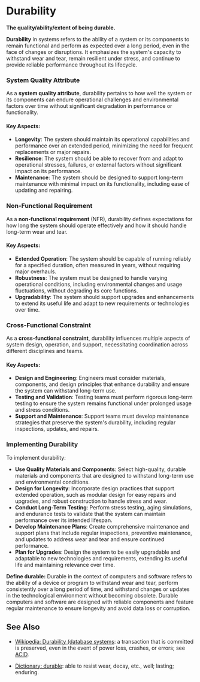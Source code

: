 # Durability

**The quality/ability/extent of being durable.**

<span data-chatgpt-prompt="durability + template">

**Durability** in systems refers to the ability of a system or its components to remain functional and perform as expected over a long period, even in the face of changes or disruptions. It emphasizes the system's capacity to withstand wear and tear, remain resilient under stress, and continue to provide reliable performance throughout its lifecycle.

### System Quality Attribute

As a **system quality attribute**, durability pertains to how well the system or its components can endure operational challenges and environmental factors over time without significant degradation in performance or functionality.

#### Key Aspects:
- **Longevity**: The system should maintain its operational capabilities and performance over an extended period, minimizing the need for frequent replacements or major repairs.
- **Resilience**: The system should be able to recover from and adapt to operational stresses, failures, or external factors without significant impact on its performance.
- **Maintenance**: The system should be designed to support long-term maintenance with minimal impact on its functionality, including ease of updating and repairing.

### Non-Functional Requirement

As a **non-functional requirement** (NFR), durability defines expectations for how long the system should operate effectively and how it should handle long-term wear and tear.

#### Key Aspects:
- **Extended Operation**: The system should be capable of running reliably for a specified duration, often measured in years, without requiring major overhauls.
- **Robustness**: The system must be designed to handle varying operational conditions, including environmental changes and usage fluctuations, without degrading its core functions.
- **Upgradability**: The system should support upgrades and enhancements to extend its useful life and adapt to new requirements or technologies over time.

### Cross-Functional Constraint

As a **cross-functional constraint**, durability influences multiple aspects of system design, operation, and support, necessitating coordination across different disciplines and teams.

#### Key Aspects:
- **Design and Engineering**: Engineers must consider materials, components, and design principles that enhance durability and ensure the system can withstand long-term use.
- **Testing and Validation**: Testing teams must perform rigorous long-term testing to ensure the system remains functional under prolonged usage and stress conditions.
- **Support and Maintenance**: Support teams must develop maintenance strategies that preserve the system's durability, including regular inspections, updates, and repairs.

### Implementing Durability

To implement durability:
- **Use Quality Materials and Components**: Select high-quality, durable materials and components that are designed to withstand long-term use and environmental conditions.
- **Design for Longevity**: Incorporate design practices that support extended operation, such as modular design for easy repairs and upgrades, and robust construction to handle stress and wear.
- **Conduct Long-Term Testing**: Perform stress testing, aging simulations, and endurance tests to validate that the system can maintain performance over its intended lifespan.
- **Develop Maintenance Plans**: Create comprehensive maintenance and support plans that include regular inspections, preventive maintenance, and updates to address wear and tear and ensure continued performance.
- **Plan for Upgrades**: Design the system to be easily upgradable and adaptable to new technologies and requirements, extending its useful life and maintaining relevance over time.

</span>

**Define durable:** <span data-chatgpt-prompt="define durable (computers and software)">Durable in the context of computers and software refers to the ability of a device or program to withstand wear and tear, perform consistently over a long period of time, and withstand changes or updates in the technological environment without becoming obsolete. Durable computers and software are designed with reliable components and feature regular maintenance to ensure longevity and avoid data loss or corruption.</span>

## See Also

* [Wikipedia: Durability (database systems](https://wikipedia.org/wiki/Durability_(database_systems)): a transaction that is committed is preserved, even in the event of power loss, crashes, or errors; see [ACID](https://wikipedia.org/wiki/ACID).

* [Dictionary: durable](https://www.dictionary.com/browse/durable): able to resist wear, decay, etc., well; lasting; enduring.

